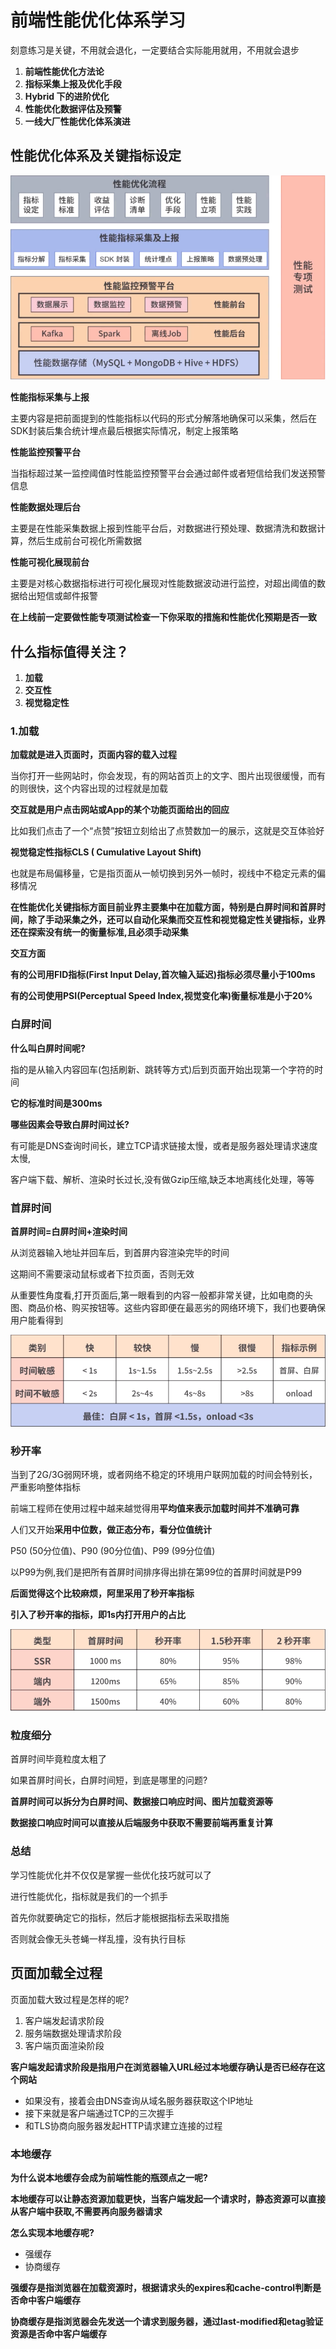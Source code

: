 # 前端性能优化体系学习

刻意练习是关键，不用就会退化，一定要结合实际能用就用，不用就会退步

1. **前端性能优化方法论**
2. **指标采集上报及优化手段**
3. **Hybrid 下的进阶优化**
4. **性能优化数据评估及预警**
5. **一线大厂性能优化体系演进**



## 性能优化体系及关键指标设定

![image-20230314102230174](2023-03-18.assets/image-20230314102230174.png)



**性能指标采集与上报**

主要内容是把前面提到的性能指标以代码的形式分解落地确保可以采集，然后在SDK封装后集合统计埋点最后根据实际情况，制定上报策略

**性能监控预警平台**

当指标超过某一监控阈值时性能监控预警平台会通过邮件或者短信给我们发送预警信息

**性能数据处理后台**

主要是在性能采集数据上报到性能平台后，对数据进行预处理、数据清洗和数据计算，然后生成前台可视化所需数据

**性能可视化展现前台**

主要是对核心数据指标进行可视化展现对性能数据波动进行监控，对超出阈值的数据给出短信或邮件报警



**在上线前一定要做性能专项测试检查一下你采取的措施和性能优化预期是否一致**



## 什么指标值得关注？

1. **加载**
2. **交互性**
3. **视觉稳定性**



### 1.加载

**加载就是进入页面时，页面内容的载入过程**

当你打开一些网站时，你会发现，有的网站首页上的文字、图片出现很缓慢，而有的则很快，这个内容出现的过程就是加载

**交互就是用户点击网站或App的某个功能页面给出的回应**

比如我们点击了一个“点赞”按钮立刻给出了点赞数加一的展示，这就是交互体验好

**视觉稳定性指标CLS ( Cumulative Layout Shift)**

也就是布局偏移量，它是指页面从一帧切换到另外一帧时，视线中不稳定元素的偏移情况



**在性能优化关键指标方面目前业界主要集中在加载方面，特别是白屏时间和首屏时间，除了手动采集之外，还可以自动化采集而交互性和视觉稳定性关键指标，业界还在探索没有统一的衡量标准,且必须手动采集**

**交互方面**

**有的公司用FID指标(First Input Delay,首次输入延迟)指标必须尽量小于100ms**

**有的公司使用PSI(Perceptual Speed Index,视觉变化率)衡量标准是小于20%**



### 白屏时间

**什么叫白屏时间呢?**

指的是从输入内容回车(包括刷新、跳转等方式)后到页面开始出现第一个字符的时间

**它的标准时间是300ms**



**哪些因素会导致白屏时间过长?**

有可能是DNS查询时间长，建立TCP请求链接太慢，或者是服务器处理请求速度太慢,

客户端下载、解析、渲染时长过长,没有做Gzip压缩,缺乏本地离线化处理，等等



### 首屏时间

**首屏时间=白屏时间+渲染时间**

从浏览器输入地址并回车后，到首屏内容渲染完毕的时间

这期间不需要滚动鼠标或者下拉页面，否则无效



从重要性角度看,打开页面后,第一眼看到的内容一般都非常关键，比如电商的头图、商品价格、购买按钮等。这些内容即便在最恶劣的网络环境下，我们也要确保用户能看得到

![image-20230314105523462](2023-03-18.assets/image-20230314105523462.png)



### 秒开率

当到了2G/3G弱网环境，或者网络不稳定的环境用户联网加载的时间会特别长，严重影响整体指标

前端工程师在使用过程中越来越觉得用**平均值来表示加载时间并不准确可靠**

人们又开始**采用中位数，做正态分布，看分位值统计**

P50 (50分位值)、P90 (90分位值)、P99 (99分位值)

以P99为例,我们是把所有首屏时间排序得出排在第99位的首屏时间就是P99

**后面觉得这个比较麻烦，阿里采用了秒开率指标**

**引入了秒开率的指标，即1s内打开用户的占比**

![image-20230314110127643](2023-03-18.assets/image-20230314110127643.png)



### 粒度细分

首屏时间毕竟粒度太粗了

如果首屏时间长，白屏时间短，到底是哪里的问题?

**首屏时间可以拆分为白屏时间、数据接口响应时间、图片加载资源等**

**数据接口响应时间可以直接从后端服务中获取不需要前端再重复计算**



### 总结

学习性能优化并不仅仅是掌握一些优化技巧就可以了

进行性能优化，指标就是我们的一个抓手

首先你就要确定它的指标，然后才能根据指标去采取措施

否则就会像无头苍蝇一样乱撞，没有执行目标



## 页面加载全过程

页面加载大致过程是怎样的呢?

1. 客户端发起请求阶段
2. 服务端数据处理请求阶段
3. 客户端页面渲染阶段



**客户端发起请求阶段是指用户在浏览器输入URL经过本地缓存确认是否已经存在这个网站**

- 如果没有，接着会由DNS查询从域名服务器获取这个IP地址
- 接下来就是客户端通过TCP的三次握手
- 和TLS协商向服务器发起HTTP请求建立连接的过程

### 本地缓存

**为什么说本地缓存会成为前端性能的瓶颈点之一呢?**

**本地缓存可以让静态资源加载更快，当客户端发起一个请求时，静态资源可以直接从客户端中获取,不需要再向服务器请求**



**怎么实现本地缓存呢?**

- 强缓存
- 协商缓存

**强缓存是指浏览器在加载资源时，根据请求头的expires和cache-control判断是否命中客户端缓存**

**协商缓存是指浏览器会先发送一个请求到服务器，通过last-modified和etag验证资源是否命中客户端缓存**